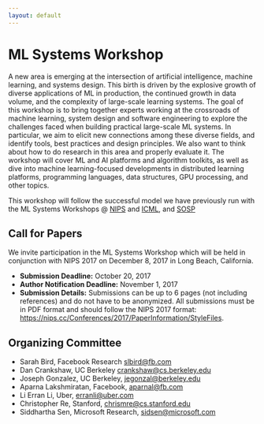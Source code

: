 ```yaml
---
layout: default
---
```


# ML Systems Workshop

A new area is emerging at the intersection of artificial intelligence, machine learning, and systems design. This birth is driven by the explosive growth of diverse applications of ML in production, the continued growth in data volume, and the complexity of large-scale learning systems. The goal of this workshop is to bring together experts working at the crossroads of machine learning, system design and software engineering to explore the challenges faced when building practical large-scale ML systems. In particular, we aim to elicit new connections among these diverse fields, and identify tools, best practices and design principles. We also want to think about how to do research in this area and properly evaluate it. The workshop will cover ML and AI platforms and algorithm toolkits, as well as dive into machine learning-focused developments in distributed learning platforms, programming languages, data structures, GPU processing, and other topics.

This workshop will follow the successful model we have previously run with the ML Systems Workshops @ [NIPS](https://sites.google.com/site/mlsysnips2016/) and [ICML](https://sites.google.com/site/mlsys2016/), and [SOSP](http://learningsys.org/sosp17/)

## Call for Papers

We invite participation in the ML Systems Workshop which will be held in conjunction with NIPS 2017 on December 8, 2017 in Long Beach, California.

* **Submission Deadline:** October 20, 2017
* **Author Notification Deadline:** November 1, 2017
* **Submission Details:** Submissions can be up to 6 pages (not including references) and do not have to be anonymized.  All submissions must be in PDF format and should follow the NIPS 2017 format: https://nips.cc/Conferences/2017/PaperInformation/StyleFiles.


## Organizing Committee
+ Sarah Bird, Facebook Research <slbird@fb.com>
+ Dan Crankshaw, UC Berkeley <crankshaw@cs.berkeley.edu>
+ Joseph Gonzalez, UC Berkeley, <jegonzal@berkeley.edu>
+ Aparna Lakshmiratan, Facebook, <aparnal@fb.com>
+ Li Erran Li, Uber, <erranli@uber.com>
+ Christopher Re, Stanford, <chrismre@cs.stanford.edu>
+ Siddhartha Sen, Microsoft Research, <sidsen@microsoft.com>

